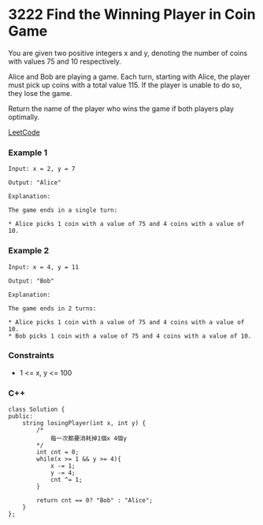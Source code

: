 # 3222 Find the Winning Player in Coin Game

You are given two positive integers x and y, denoting the number of coins with values 75 and 10 respectively.

Alice and Bob are playing a game. Each turn, starting with Alice, the player must pick up coins with a total value 115. If the player is unable to do so, they lose the game.

Return the name of the player who wins the game if both players play optimally.
 
[LeetCode](https://leetcode.cn/problems/find-the-winning-player-in-coin-game/)

### Example 1

```
Input: x = 2, y = 7

Output: "Alice"

Explanation:

The game ends in a single turn:

* Alice picks 1 coin with a value of 75 and 4 coins with a value of 10.
```

### Example 2

```
Input: x = 4, y = 11

Output: "Bob"

Explanation:

The game ends in 2 turns:

* Alice picks 1 coin with a value of 75 and 4 coins with a value of 10.
* Bob picks 1 coin with a value of 75 and 4 coins with a value of 10.
```

### Constraints

* 1 <= x, y <= 100

### C++ 

```
class Solution {
public:
    string losingPlayer(int x, int y) {
        /*
            每一次都要消耗掉1個x 4個y
        */
        int cnt = 0;
        while(x >= 1 && y >= 4){
            x -= 1;
            y -= 4;
            cnt ^= 1;
        }
        
        return cnt == 0? "Bob" : "Alice";
    }
};
```